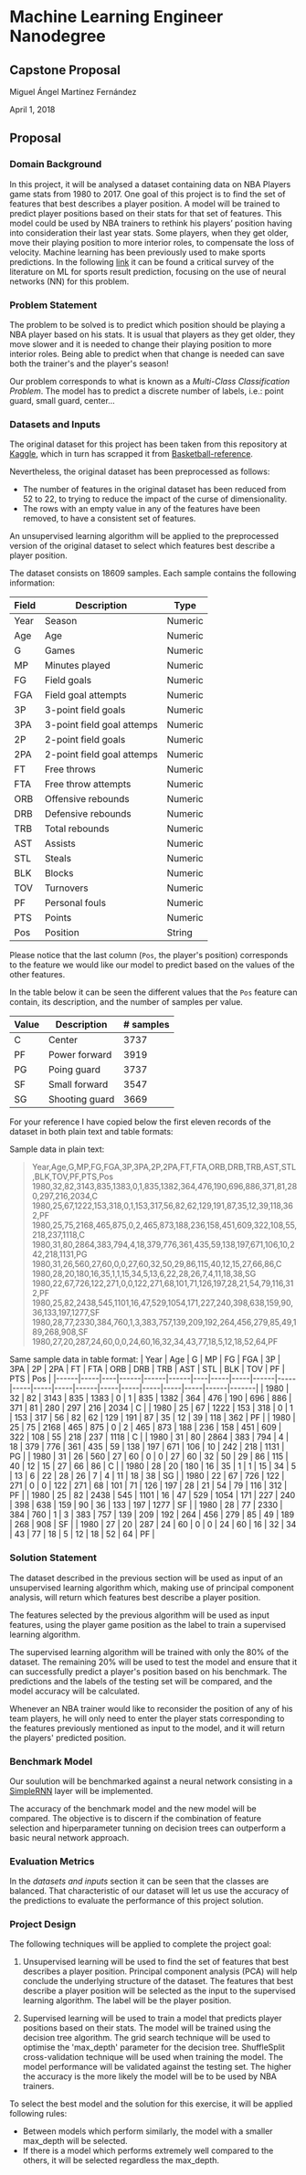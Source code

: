 # Machine Learning Engineer Nanodegree
## Capstone Proposal
Miguel Ángel Martínez Fernández

April 1, 2018

## Proposal

### Domain Background
In this project, it will be analysed a dataset containing data on NBA Players game stats from 1980 to 2017. One goal of this project is to find the set of features that best describes a player position. A model will be trained to predict player positions based on their stats for that set of features. This model could be used by NBA trainers to rethink his players’ position having into consideration their last year stats. Some players, when they get older, move their playing position to more interior roles, to compensate the loss of velocity.
Machine learning has been previously used to make sports predictions. In the following [link](https://www.sciencedirect.com/science/article/pii/S2210832717301485) it can be found a critical survey of the literature on ML for sports result prediction, focusing on the use of neural networks (NN) for this problem.

### Problem Statement
The problem to be solved is to predict which position should be playing a NBA player based on his stats. It is usual that players as they get older, they move slower and it is needed to change their playing position to more interior roles. Being able to predict when that change is needed can save both the trainer's and the player's season!

Our problem corresponds to what is known as a _Multi-Class Classification Problem_. The model has to predict a discrete number of labels, i.e.: point guard, small guard, center...

### Datasets and Inputs
The original dataset for this project has been taken from this repository at [Kaggle](https://www.kaggle.com/drgilermo/nba-players-stats/data), which in turn has scrapped it from [Basketball-reference](https://www.basketball-reference.com).

Nevertheless, the original dataset has been preprocessed as follows:
-	The number of features in the original dataset has been reduced from 52 to 22, to trying to reduce the impact of the curse of dimensionality.
-	The rows with an empty value in any of the features have been removed, to have a consistent set of features.

An unsupervised learning algorithm will be applied to the preprocessed version of the original dataset to select which features best describe a player position.

The dataset consists on 18609 samples. Each sample contains the following information:

| Field | Description                | Type    |
|-------|----------------------------|---------|
| Year  | Season                     | Numeric |
| Age   | Age                        | Numeric |
| G     | Games                      | Numeric |
| MP    | Minutes played             | Numeric |
| FG    | Field goals                | Numeric |
| FGA   | Field goal attempts        | Numeric |
| 3P    | 3-point field goals        | Numeric |
| 3PA   | 3-point field goal attemps | Numeric |
| 2P    | 2-point field goals        | Numeric |
| 2PA   | 2-point field goal attemps | Numeric |
| FT    | Free throws                | Numeric |
| FTA   | Free throw attempts        | Numeric |
| ORB   | Offensive rebounds         | Numeric |
| DRB   | Defensive rebounds         | Numeric |
| TRB   | Total rebounds             | Numeric |
| AST   | Assists                    | Numeric |
| STL   | Steals                     | Numeric |
| BLK   | Blocks                     | Numeric |
| TOV   | Turnovers                  | Numeric |
| PF    | Personal fouls             | Numeric |
| PTS   | Points                     | Numeric |
| Pos   | Position                   | String  |

Please notice that the last column (`Pos`, the player's position) corresponds to the feature we would like our model to predict based on the values of the other features. 

In the table below it can be seen the different values that the `Pos` feature can contain, its description, and the number of samples per value.

| Value | Description    | # samples |
|-------|----------------|-----------|
| C     | Center         | 3737      |
| PF    | Power forward  | 3919      |
| PG    | Poing guard    | 3737      |
| SF    | Small forward  | 3547      |
| SG    | Shooting guard | 3669      |

For your reference I have copied below the first eleven records of the dataset in both plain text and table formats:

Sample data in plain text:
>Year,Age,G,MP,FG,FGA,3P,3PA,2P,2PA,FT,FTA,ORB,DRB,TRB,AST,STL,BLK,TOV,PF,PTS,Pos
>1980,32,82,3143,835,1383,0,1,835,1382,364,476,190,696,886,371,81,280,297,216,2034,C
>1980,25,67,1222,153,318,0,1,153,317,56,82,62,129,191,87,35,12,39,118,362,PF
>1980,25,75,2168,465,875,0,2,465,873,188,236,158,451,609,322,108,55,218,237,1118,C
>1980,31,80,2864,383,794,4,18,379,776,361,435,59,138,197,671,106,10,242,218,1131,PG
>1980,31,26,560,27,60,0,0,27,60,32,50,29,86,115,40,12,15,27,66,86,C
>1980,28,20,180,16,35,1,1,15,34,5,13,6,22,28,26,7,4,11,18,38,SG
>1980,22,67,726,122,271,0,0,122,271,68,101,71,126,197,28,21,54,79,116,312,PF
>1980,25,82,2438,545,1101,16,47,529,1054,171,227,240,398,638,159,90,36,133,197,1277,SF
>1980,28,77,2330,384,760,1,3,383,757,139,209,192,264,456,279,85,49,189,268,908,SF
>1980,27,20,287,24,60,0,0,24,60,16,32,34,43,77,18,5,12,18,52,64,PF

Same sample data in table format:
| Year | Age | G  | MP   | FG   | FGA  | 3P | 3PA | 2P  | 2PA  | FT  | FTA | ORB | DRB | TRB  | AST | STL | BLK | TOV | PF  | PTS  | Pos   |
|------|-----|----|------|------|------|----|-----|-----|------|-----|-----|-----|-----|------|-----|-----|-----|-----|-----|------|-------|
| 1980 | 32  | 82 | 3143 | 835  | 1383 | 0  | 1   | 835 | 1382 | 364 | 476 | 190 | 696 | 886  | 371 | 81  | 280 | 297 | 216 | 2034 | C     |
| 1980 | 25  | 67 | 1222 | 153  | 318  | 0  | 1   | 153 | 317  | 56  | 82  | 62  | 129 | 191  | 87  | 35  | 12  | 39  | 118 | 362  | PF    |
| 1980 | 25  | 75 | 2168 | 465  | 875  | 0  | 2   | 465 | 873  | 188 | 236 | 158 | 451 | 609  | 322 | 108 | 55  | 218 | 237 | 1118 | C     |
| 1980 | 31  | 80 | 2864 | 383  | 794  | 4  | 18  | 379 | 776  | 361 | 435 | 59  | 138 | 197  | 671 | 106 | 10  | 242 | 218 | 1131 | PG    |
| 1980 | 31  | 26 | 560  | 27   | 60   | 0  | 0   | 27  | 60   | 32  | 50  | 29  | 86  | 115  | 40  | 12  | 15  | 27  | 66  | 86   | C     |
| 1980 | 28  | 20 | 180  | 16   | 35   | 1  | 1   | 15  | 34   | 5   | 13  | 6   | 22  | 28   | 26  | 7   | 4   | 11  | 18  | 38   | SG    |
| 1980 | 22  | 67 | 726  | 122  | 271  | 0  | 0   | 122 | 271  | 68  | 101 | 71  | 126 | 197  | 28  | 21  | 54  | 79  | 116 | 312  | PF    |
| 1980 | 25  | 82 | 2438 | 545  | 1101 | 16 | 47  | 529 | 1054 | 171 | 227 | 240 | 398 | 638  | 159 | 90  | 36  | 133 | 197 | 1277 | SF    |
| 1980 | 28  | 77 | 2330 | 384  | 760  | 1  | 3   | 383 | 757  | 139 | 209 | 192 | 264 | 456  | 279 | 85  | 49  | 189 | 268 | 908  | SF    |
| 1980 | 27  | 20 | 287  | 24   | 60   | 0  | 0   | 24  | 60   | 16  | 32  | 34  | 43  | 77   | 18  | 5   | 12  | 18  | 52  | 64   | PF    |


### Solution Statement
The dataset described in the previous section will be used as input of an unsupervised learning algorithm which, making use of principal component analysis, will return which features best describe a player position.

The features selected by the previous algorithm will be used as input features, using the player game position as the label to train a supervised learning algorithm.

The supervised learning algorithm will be trained with only the 80% of the dataset. The remaining 20% will be used to test the model and ensure that it can successfully predict a player's position based on his benchmark. The predictions and the labels of the testing set will be compared, and the model accuracy will be calculated.

Whenever an NBA trainer would like to reconsider the position of any of his team players, he will only need to enter the player stats corresponding to the features previously mentioned as input to the model, and it will return the players' predicted position.


### Benchmark Model
Our soulution will be benchmarked against a neural network consisting in a [SimpleRNN](https://keras.io/layers/recurrent/#simplernn) layer will be implemented.

The accuracy of the benchmark model and the new model will be compared. The objective is to discern if the combination of feature selection and hiperparameter tunning on decision trees can outperform a basic neural network approach.  

### Evaluation Metrics
In the _datasets and inputs_ section it can be seen that the classes are balanced. That characteristic of our dataset will let us use the accuracy of the predictions to  evaluate the performance of this project solution.

### Project Design
The following techniques will be applied to complete the project goal:
1)	Unsupervised learning will be used to find the set of features that best describes a player position. Principal component analysis (PCA) will help conclude the underlying structure of the dataset. The features that best describe a player position will be selected as the input to the supervised learning algorithm. The label will be the player position.

2)	Supervised learning will be used to train a model that predicts player positions based on their stats. The model will be trained using the decision tree algorithm. The grid search technique will be used to optimise the 'max_depth' parameter for the decision tree. ShuffleSplit cross-validation technique will be used when training the model. The model performance will be validated against the testing set. The higher the accuracy is the more likely the model will be to be used by NBA trainers.

To select the best model and the solution for this exercise, it will
be applied following rules:
- Between models which perform similarly, the model with a smaller max_depth will be selected.
- If there is a model which performs extremely well compared to the others, it will be selected regardless the max_depth.
